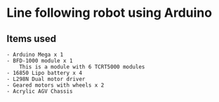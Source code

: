 # Line following robot using Arduino

## Items used

    - Arduino Mega x 1
    - BFD-1000 module x 1
        This is a module with 6 TCRT5000 modules
    - 16850 Lipo battery x 4
    - L298N Dual motor driver
    - Geared motors with wheels x 2
    - Acrylic AGV Chassis

